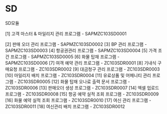 # SD
SD모듈

[1] 고객 마스터 & 마일리지 관리 프로그램 - SAPMZC103SD0001

[2] 판매 오더 관리 프로그램 - SAPMZC103SD0002
[3] BP 관리 프로그램 - SAPMZC103SD0003
[4] 항공권관리 프로그램 - SAPMZC103SD0004
[5] 가격 조건 프로그램 - SAPMZC103SD0005
[6] 화물 탑재 프로그램 - SAPMZC103SD0006
[7] 여객 예약 관리 프로그램 - ZC103SDR0001
[8] 기내식 구매요청 프로그램 - ZC103SDR0002
[9] 대금청구 관리 프로그램 - ZC103SDR0003
[10] 마일리지 배치 프로그램 - ZC103SDR0004
[11] 유료상품 및 어메니티 관리 프로그램 - ZC103SDR0005
[12] 화물 탑재 오나료 출력 문서 프로그램 - ZC103SDR0006
[13] 판매오더 생성 프로그램 - ZC103SDR0007
[14] 엑셀 업로드 프로그램 - ZC103SDR0008
[15] 항공 예약 실적 조회 프로그램 - ZC103SDR0009
[16] 화물 예약 실적 조회 프로그램 - ZC103SDR0010
[17] 여신 관리 프로그램 - ZC103SDR0011
[18] 여신관리 배치 프로그램 - ZC103SDR0012
